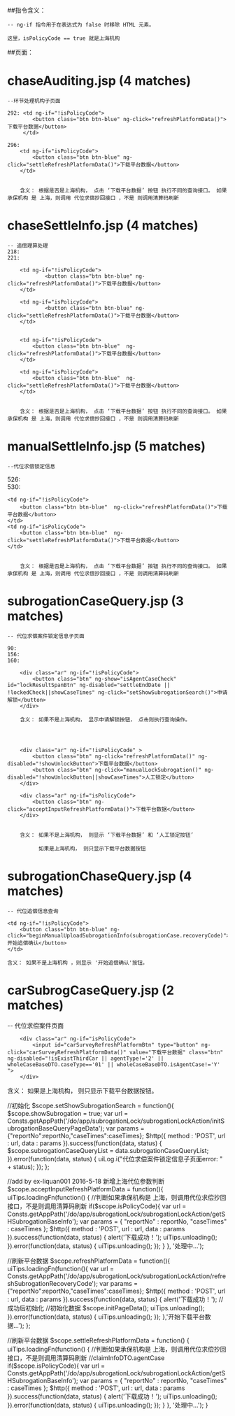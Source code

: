 
##指令含义：

 	-- ng-if 指令用于在表达式为 false 时移除 HTML 元素。

	这里，isPolicyCode == true 就是上海机构


##页面：

# chaseAuditing.jsp (4 matches)

	--环节处理机构子页面

	292: <td ng-if="!isPolicyCode">
			<button class="btn btn-blue" ng-click="refreshPlatformData()">下载平台数据</button>
		 </td>

	296: 
		<td ng-if="isPolicyCode">
			<button class="btn btn-blue" ng-click="settleRefreshPlatformData()">下载平台数据</button>
		</td>


		含义： 根据是否是上海机构， 点击 ‘下载平台数据’ 按钮 执行不同的查询接口。 如果承保机构 是 上海，则调用 代位求偿抄回接口 ，不是 则调用清算码刷新



	
# chaseSettleInfo.jsp (4 matches) 
	-- 追偿理算处理
	218: 
	221:

		<td ng-if="!isPolicyCode">
				<button class="btn btn-blue" ng-click="refreshPlatformData()">下载平台数据</button>
		</td>
		
		<td ng-if="isPolicyCode">
				<button class="btn btn-blue" ng-click="settleRefreshPlatformData()">下载平台数据</button>
		</td>


		<td ng-if="!isPolicyCode">
			<button class="btn btn-blue"  ng-click="refreshPlatformData()">下载平台数据</button>
		</td>

		<td ng-if="isPolicyCode">
			<button class="btn btn-blue"  ng-click="settleRefreshPlatformData()">下载平台数据</button>
		</td>


		含义： 根据是否是上海机构， 点击 ‘下载平台数据’ 按钮 执行不同的查询接口。 如果承保机构 是 上海，则调用 代位求偿抄回接口 ，不是 则调用清算码刷新



# manualSettleInfo.jsp (5 matches)
	--代位求偿锁定信息


526: <td ng-if="!isPolicyCode">  
530: <td ng-if="isPolicyCode">  

	<td ng-if="!isPolicyCode">
		<button class="btn btn-blue"  ng-click="refreshPlatformData()">下载平台数据</button>
	</td>
	<td ng-if="isPolicyCode">
		<button class="btn btn-blue"  ng-click="settleRefreshPlatformData()">下载平台数据</button>
	</td>


		含义： 根据是否是上海机构， 点击 ‘下载平台数据’ 按钮 执行不同的查询接口。 如果承保机构 是 上海，则调用 代位求偿抄回接口 ，不是 则调用清算码刷新


# subrogationCaseQuery.jsp (3 matches)

    -- 代位求偿案件锁定信息子页面

	90:  
	156:  
	160:  

		<div class="ar" ng-if="!isPolicyCode">
			<button class="btn" ng-show="isAgentCaseCheck" id="lockResultSpanBtn" ng-disabled="settleEndDate || !lockedCheck||showCaseTimes" ng-click="setShowSubrogationSearch()">申请解锁</button>
		</div>

		含义： 如果不是上海机构， 显示申请解锁按钮， 点击则执行查询操作。




		<div class="ar" ng-if="!isPolicyCode" >
			<button class="btn" ng-click="refreshPlatformData()" ng-disabled="!showUnlockButton">下载平台数据</button>
			<button class="btn" ng-click="manualLockSubrogation()" ng-disabled="!showUnlockButton||showCaseTimes">人工锁定</button>
		</div>

		<div class="ar" ng-if="isPolicyCode">
			<button class="btn" ng-click="acceptInputRefreshPlatformData()">下载平台数据</button>
		</div>

	
		含义： 如果不是上海机构， 则显示 ‘下载平台数据’ 和 ‘人工锁定按钮’

			  如果是上海机构， 则只显示下载平台数据按钮



# subrogationChaseQuery.jsp (4 matches)

	-- 代位追偿信息查询

	<td ng-if="!isPolicyCode">
		<button class="btn btn-blue" ng-click="beginManualUploadSubrogationInfo(subrogationCase.recoveryCode)">开始追偿确认</button>
	</td>

	含义： 如果不是上海机构 ，则显示 '开始追偿确认'按钮。


# carSubrogCaseQuery.jsp (2 matches)
  -- 代位求偿案件页面


  		<div class="ar" ng-if="isPolicyCode">
			<input id="carSurveyRefreshPlatformBtn" type="button" ng-click="carSurveyRefreshPlatformData()" value="下载平台数据" class="btn" ng-disabled="!isExistThirdCar || agentType!='2' || wholeCaseBaseDTO.caseType=='01' || wholeCaseBaseDTO.isAgentCase!='Y' ">
		</div>

含义：  如果是上海机构， 则只显示下载平台数据按钮。



//初始化
$scope.setShowSubrogationSearch  = function(){
	$scope.showSubrogation = true;
	var url = Consts.getAppPath('/do/app/subrogationLock/subrogationLockAction/initSubrogationBaseQueryPageData');
	var params = {"reportNo":reportNo,"caseTimes":caseTimes};
	$http({
		method : 'POST',
		url : url,
		data : params
	}).success(function(data, status) {
		$scope.subrogationCaseQueryList = data.subrogationCaseQueryList;
	}).error(function(data, status) {
		uiLog.i("代位求偿案件锁定信息子页面error: " + status);
	});
};


//add by ex-liquan001 2016-5-18 新增上海代位参数判断
$scope.acceptInputRefreshPlatformData = function(){
	uiTips.loadingFn(function() {
		//判断如果承保机构是 上海，则调用代位求偿抄回接口，不是则调用清算码刷新
		if($scope.isPolicyCode){
			var url = Consts.getAppPath('/do/app/subrogationLock/subrogationLockAction/getSHSubrogationBaseInfo');
			var params = {
					"reportNo" : reportNo,
					"caseTimes" : caseTimes
				};
				$http({
					method : 'POST',
					url : url,
					data : params
				}).success(function(data, status) {
					alert('下载成功！');
					uiTips.unloading();
				}).error(function(data, status) {
					uiTips.unloading();
				});
		}
				}, '处理中...');


//刷新平台数据
$scope.refreshPlatformData = function(){
	uiTips.loadingFn(function(){
		var url = Consts.getAppPath('/do/app/subrogationLock/subrogationLockAction/refreshSubrogationRecoveryCode');
		var params = {"reportNo":reportNo,"caseTimes":caseTimes};
		$http({
			method : 'POST',
			url : url,
			data : params
		}).success(function(data, status) {
			alert('下载成功！');
			//成功后初始化
			//初始化数据
			$scope.initPageData();
			uiTips.unloading();
		}).error(function(data, status) {
			uiTips.unloading();
		});
	},'开始下载平台数据...');
};


//刷新平台数据
$scope.settleRefreshPlatformData = function() {
	uiTips.loadingFn(function() {
		//判断如果承保机构是 上海，则调用代位求偿抄回接口，不是则调用清算码刷新
		//claimInfoDTO.agentCase
		if($scope.isPolicyCode){
				var url = Consts.getAppPath('/do/app/subrogationLock/subrogationLockAction/getSHSubrogationBaseInfo');
				var params = {
					"reportNo" : reportNo,
					"caseTimes" : caseTimes
				};
				$http({
					method : 'POST',
					url : url,
					data : params
				}).success(function(data, status) {
					alert('下载成功！');
					uiTips.unloading();
				}).error(function(data, status) {
					uiTips.unloading();
				});
		}
	}, '处理中...');
}
